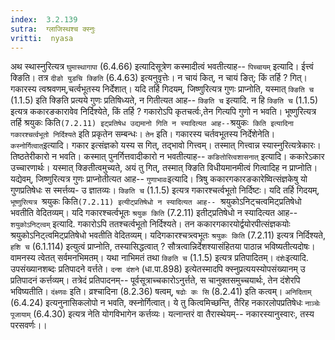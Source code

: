 ```yaml
---
index:  3.2.139
sutra:  ग्लाजिस्थश्च क्स्नुः
vritti:  nyasa
---
```


अथ स्थास्नुरित्यत्र `घुमास्थागापा` (6.4.66) इत्यादिसूत्रेण कस्मादीत्वं भवतीत्याह-- `पिच्चायम्` इत्यादि। ईत्त्वं क्ङिति। तत्र `दीङो युडचि क्ङिति` (6.4.63) इत्यनुवृत्तेः। न चायं कित्, न चायं ङित्; किं तर्हि ? गित्। गकारस्य त्वश्रवणम्,चर्त्वभूतस्य निर्देशात्। यदि तर्हि गिदयम्, जिष्णुरित्यत्र गुणः प्राप्नोति, यस्मात् `क्ङिति च` (1.1.5) इति क्ङिति प्रत्यये गुणः प्रतिषिध्यते, न गितीत्यत आह-- `क्ङिति च` इत्यादि. न हि `क्ङिति च` (1.1.5) इत्यत्र ककारङकारावेव निर्दिश्येते, किं तर्हि ? गकारोऽपि कृतचर्त्वः,तेन गित्यपि गुणो न भवति। भूष्णुरित्यत्र तर्हि श्रयुकः किति` (7.2.11) इट्प्रतिषेध उद्यमानो गिति न स्यादित्यत आह-- `श्रयुकः` किति इत्यादिना गकारश्चर्त्वभूतो निर्दिश्यते` इति प्रकृतेन सम्बन्धः। `तेन` इति। गकारस्य चर्तवभूतस्य निर्देशेनेति।
`कस्नोर्गित्वात्`इत्यादि। गकार इत्संज्ञको यस्य स गित्, तद्भावो गित्त्वम्। तस्मात् गित्त्वान्न स्यास्नुरित्यत्रेकारः। तिष्ठतेरीकारो न भवति। कस्मात् पुनर्गित्तवादीकारो न भवतीत्याह-- `कङितोरित्वशासनात्` इत्यादि। ककारेऽकार उच्चारणार्थः। यस्मात् क्ङितीत्वमुच्यते, अयं तु गित्, तस्मात् क्ङिति विधीयमानमीत्वं गित्वादिह न प्राप्नोति। यद्येवम्, जिष्णुरित्यत्र गुणः प्राप्नोतीत्यत आह-- `गुणाभावः`इत्यादि। त्रिषु ककारगकारङकारेष्वित्संज्ञकेषु यो गुणप्रतिषेधः स स्मर्त्तव्य- उ ज्ञातव्यः। `क्ङिति च` (1.1.5) इत्यत्र गकारश्चर्त्वभूतो निर्दिष्टः। यदि तर्हि गिदयम्, `भूष्णुरित्यत्र `श्रयुकः किति`(7.2.11) इत्यीट्प्रतिषेधो न स्यादित्यत आह-- `श्रयुकोऽनिट्चत्वमिट्प्रतिषेधो भवतीति वेदितव्यम्। यदि गकारश्चर्त्वभूतः `श्रयुक किति` (7.2.11) इतीट्प्रतिषेधो न स्यादित्यत आह-- `शयुकोऽनिट्त्वम्` इत्यादि. गकारोऽपि ततश्चर्त्वभूतो निर्दिश्यते। तन ककारगकारयोर्द्वयोरपीत्संज्ञकयोः श्रयुकोऽनिट्त्वमिट्प्रतिषेधो भवतीति वेदितव्यम्। यदिगकारश्चत्र्त्वभूतः `श्रयुकः किति` (7.2.11) इत्यत्र निर्दिश्यते,` हशि च` (6.1.114) इत्युत्वं प्राप्नोति, तस्यासिद्धत्वात् ? सौत्रत्वान्निर्देशश्यासंहितया पाठान्न भविष्यतीत्यदोषः। वामनस्य त्वेतत् सर्वमनभिमतम्। यथा नाभिमतं तथा `क्ङिति च` (1.1.5) इत्यत्र प्रतिपादितम्। `दंशेः`इत्यादि. उपसंख्यानशब्दः प्रतिपादने वर्त्तते। `दन्श दंशने` (धा.पा.898) इत्येतस्मादपि क्स्नुप्रत्ययस्योपसंख्यानम् उ प्रतिपादनं कर्त्तव्यम्। तत्रेदं प्रतिपादनम्-- पूर्वसूत्राच्चकारोऽनुर्त्तते, स चानुक्तसमुच्चयार्थः, तेन दंशेरपि भविष्यतीति। `दंक्ष्णवः` इति। व्रश्चादिना (8.2.36) षत्वम्, `षढोः कः सि` (8.2.41) इति कत्वम्। `अनिदिताम्` (6.4.24) इत्यनुनासिकलोपो न भवति, क्स्नोर्गित्वात्। ये तु कित्वमिच्छन्ति, तैरिह नकारलोपप्रतिषेधः `नाञ्चेः पूजायाम्` (6.4.30) इत्यत्र नेति योगविभागेन कर्त्तव्यः। यत्नान्तरं वा तैरास्थेयम्-- नकारस्यानुस्वारः, तस्य परसवर्णः।।

